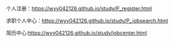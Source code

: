 个人注册：https://wyy042126.github.io/study/P_register.html

求职个人中心：https://wyy042126.github.io/study/P_jobsearch.html


简历中心:https://wyy042126.github.io/study/jobcenter.html  



